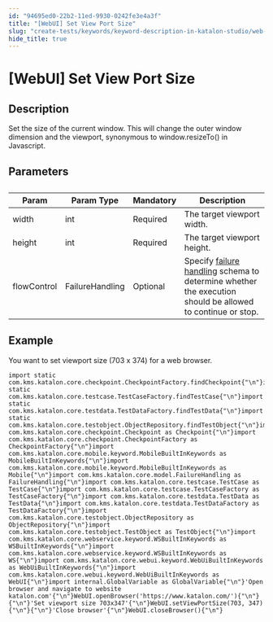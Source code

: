 ```yaml
---
id: "94695ed0-22b2-11ed-9930-0242fe3e4a3f"
title: "[WebUI] Set View Port Size"
slug: "create-tests/keywords/keyword-description-in-katalon-studio/web-ui-keywords/webui-set-view-port-size"
hide_title: true
---
```


# <a id="id_0" class="anchor_top_offset"/><a id="ariaid-title1" class="anchor_top_offset"/>[WebUI] Set View Port Size


## <a id="id_0__id_1" class="anchor_top_offset"/>Description  

              
<p xmlns="http://www.w3.org/1999/xhtml" className="p">Set the size of the current window. This will change the outer   window dimension and the viewport, synonymous to window.resizeTo()   in Javascript.</p> 
      

## <a id="id_0__id_2" class="anchor_top_offset"/>Parameters  

              
<table xmlns="http://www.w3.org/1999/xhtml" className="table anchor_top_offset" id="id_0__066be7e6-9dee-4418-ae37-3afb97641b48"><caption /><thead className="thead"><tr className><th className="entry anchor_top_offset" id="id_0__066be7e6-9dee-4418-ae37-3afb97641b48__entry__1">Param</th><th className="entry anchor_top_offset" id="id_0__066be7e6-9dee-4418-ae37-3afb97641b48__entry__2">Param Type</th><th className="entry anchor_top_offset" id="id_0__066be7e6-9dee-4418-ae37-3afb97641b48__entry__3">Mandatory</th><th className="entry anchor_top_offset" id="id_0__066be7e6-9dee-4418-ae37-3afb97641b48__entry__4">Description</th></tr></thead><tbody className="tbody"><tr className><td className="entry" headers="id_0__066be7e6-9dee-4418-ae37-3afb97641b48__entry__1 id_0__066be7e6-9dee-4418-ae37-3afb97641b48__entry__2 id_0__066be7e6-9dee-4418-ae37-3afb97641b48__entry__3 id_0__066be7e6-9dee-4418-ae37-3afb97641b48__entry__4 ">width</td><td className="entry" headers="id_0__066be7e6-9dee-4418-ae37-3afb97641b48__entry__1 id_0__066be7e6-9dee-4418-ae37-3afb97641b48__entry__2 id_0__066be7e6-9dee-4418-ae37-3afb97641b48__entry__3 id_0__066be7e6-9dee-4418-ae37-3afb97641b48__entry__4 ">int</td><td className="entry" headers="id_0__066be7e6-9dee-4418-ae37-3afb97641b48__entry__1 id_0__066be7e6-9dee-4418-ae37-3afb97641b48__entry__2 id_0__066be7e6-9dee-4418-ae37-3afb97641b48__entry__3 id_0__066be7e6-9dee-4418-ae37-3afb97641b48__entry__4 ">Required</td><td className="entry" headers="id_0__066be7e6-9dee-4418-ae37-3afb97641b48__entry__1 id_0__066be7e6-9dee-4418-ae37-3afb97641b48__entry__2 id_0__066be7e6-9dee-4418-ae37-3afb97641b48__entry__3 id_0__066be7e6-9dee-4418-ae37-3afb97641b48__entry__4 ">The target viewport width.</td></tr><tr className><td className="entry" headers="id_0__066be7e6-9dee-4418-ae37-3afb97641b48__entry__1 id_0__066be7e6-9dee-4418-ae37-3afb97641b48__entry__2 id_0__066be7e6-9dee-4418-ae37-3afb97641b48__entry__3 id_0__066be7e6-9dee-4418-ae37-3afb97641b48__entry__4 ">height</td><td className="entry" headers="id_0__066be7e6-9dee-4418-ae37-3afb97641b48__entry__1 id_0__066be7e6-9dee-4418-ae37-3afb97641b48__entry__2 id_0__066be7e6-9dee-4418-ae37-3afb97641b48__entry__3 id_0__066be7e6-9dee-4418-ae37-3afb97641b48__entry__4 ">int</td><td className="entry" headers="id_0__066be7e6-9dee-4418-ae37-3afb97641b48__entry__1 id_0__066be7e6-9dee-4418-ae37-3afb97641b48__entry__2 id_0__066be7e6-9dee-4418-ae37-3afb97641b48__entry__3 id_0__066be7e6-9dee-4418-ae37-3afb97641b48__entry__4 ">Required</td><td className="entry" headers="id_0__066be7e6-9dee-4418-ae37-3afb97641b48__entry__1 id_0__066be7e6-9dee-4418-ae37-3afb97641b48__entry__2 id_0__066be7e6-9dee-4418-ae37-3afb97641b48__entry__3 id_0__066be7e6-9dee-4418-ae37-3afb97641b48__entry__4 ">The target viewport height.</td></tr><tr className><td className="entry" headers="id_0__066be7e6-9dee-4418-ae37-3afb97641b48__entry__1 id_0__066be7e6-9dee-4418-ae37-3afb97641b48__entry__2 id_0__066be7e6-9dee-4418-ae37-3afb97641b48__entry__3 id_0__066be7e6-9dee-4418-ae37-3afb97641b48__entry__4 ">flowControl</td><td className="entry" headers="id_0__066be7e6-9dee-4418-ae37-3afb97641b48__entry__1 id_0__066be7e6-9dee-4418-ae37-3afb97641b48__entry__2 id_0__066be7e6-9dee-4418-ae37-3afb97641b48__entry__3 id_0__066be7e6-9dee-4418-ae37-3afb97641b48__entry__4 ">FailureHandling</td><td className="entry" headers="id_0__066be7e6-9dee-4418-ae37-3afb97641b48__entry__1 id_0__066be7e6-9dee-4418-ae37-3afb97641b48__entry__2 id_0__066be7e6-9dee-4418-ae37-3afb97641b48__entry__3 id_0__066be7e6-9dee-4418-ae37-3afb97641b48__entry__4 ">Optional</td><td className="entry" headers="id_0__066be7e6-9dee-4418-ae37-3afb97641b48__entry__1 id_0__066be7e6-9dee-4418-ae37-3afb97641b48__entry__2 id_0__066be7e6-9dee-4418-ae37-3afb97641b48__entry__3 id_0__066be7e6-9dee-4418-ae37-3afb97641b48__entry__4 ">Specify <a className="xref" href="/maintain/configure-failure-handling-settings-in-katalon-studio">failure           handling</a> schema to determine whether the execution should be         allowed to continue or stop.</td></tr></tbody></table> 
      

## <a id="id_0__id_3" class="anchor_top_offset"/>Example 

              
<p xmlns="http://www.w3.org/1999/xhtml" className="p">You want to set viewport size (703 x 374) for a web browser.</p> 
              
<pre xmlns="http://www.w3.org/1999/xhtml" className="pre codeblock"><code>import static com.kms.katalon.core.checkpoint.CheckpointFactory.findCheckpoint{"\n"}import static com.kms.katalon.core.testcase.TestCaseFactory.findTestCase{"\n"}import static com.kms.katalon.core.testdata.TestDataFactory.findTestData{"\n"}import static com.kms.katalon.core.testobject.ObjectRepository.findTestObject{"\n"}import com.kms.katalon.core.checkpoint.Checkpoint as Checkpoint{"\n"}import com.kms.katalon.core.checkpoint.CheckpointFactory as CheckpointFactory{"\n"}import com.kms.katalon.core.mobile.keyword.MobileBuiltInKeywords as MobileBuiltInKeywords{"\n"}import com.kms.katalon.core.mobile.keyword.MobileBuiltInKeywords as Mobile{"\n"}import com.kms.katalon.core.model.FailureHandling as FailureHandling{"\n"}import com.kms.katalon.core.testcase.TestCase as TestCase{"\n"}import com.kms.katalon.core.testcase.TestCaseFactory as TestCaseFactory{"\n"}import com.kms.katalon.core.testdata.TestData as TestData{"\n"}import com.kms.katalon.core.testdata.TestDataFactory as TestDataFactory{"\n"}import com.kms.katalon.core.testobject.ObjectRepository as ObjectRepository{"\n"}import com.kms.katalon.core.testobject.TestObject as TestObject{"\n"}import com.kms.katalon.core.webservice.keyword.WSBuiltInKeywords as WSBuiltInKeywords{"\n"}import com.kms.katalon.core.webservice.keyword.WSBuiltInKeywords as WS{"\n"}import com.kms.katalon.core.webui.keyword.WebUiBuiltInKeywords as WebUiBuiltInKeywords{"\n"}import com.kms.katalon.core.webui.keyword.WebUiBuiltInKeywords as WebUI{"\n"}import internal.GlobalVariable as GlobalVariable{"\n"}'Open browser and navigate to website katalon.com'{"\n"}WebUI.openBrowser('https://www.katalon.com/'){"\n"}{"\n"}'Set viewport size 703x347'{"\n"}WebUI.setViewPortSize(703, 347){"\n"}{"\n"}'Close browser'{"\n"}WebUI.closeBrowser(){"\n"}</code></pre> 
            
